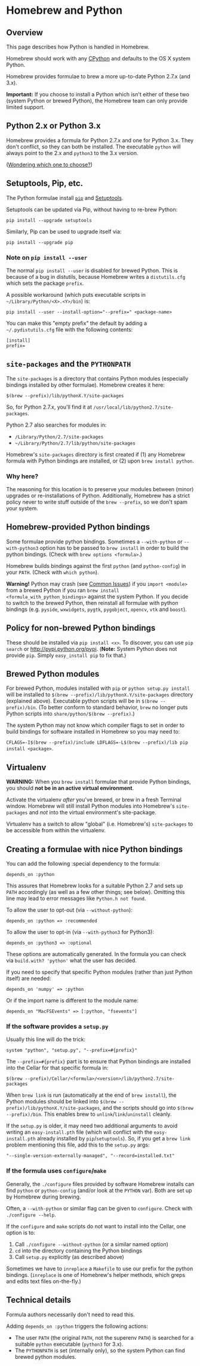 # Homebrew and Python
## Overview

This page describes how Python is handled in Homebrew.

Homebrew should work with any [CPython](http://stackoverflow.com/questions/2324208/is-there-any-difference-between-cpython-and-python) and defaults to the OS X system Python.

Homebrew provides formulae to brew a more up-to-date Python 2.7.x (and 3.x).

**Important:** If you choose to install a Python which isn't either of these two (system Python or brewed Python), the Homebrew team can only provide limited support.


## Python 2.x or Python 3.x

Homebrew provides a formula for Python 2.7.x and one for Python 3.x. They don't conflict, so they can both be installed. The executable `python` will always point to the 2.x and `python3` to the 3.x version.

([Wondering which one to choose?](http://wiki.python.org/moin/Python2orPython3))


## Setuptools, Pip, etc.

The Python formulae install [`pip`](http://www.pip-installer.org) and [Setuptools](https://pypi.python.org/pypi/setuptools).

Setuptools can be updated via Pip, without having to re-brew Python:

    pip install --upgrade setuptools

Similarly, Pip can be used to upgrade itself via:

    pip install --upgrade pip

### Note on `pip install --user`

The normal `pip install --user` is disabled for brewed Python. This is because of a bug in distutils, because Homebrew writes a `distutils.cfg` which sets the package `prefix`.

A possible workaround (which puts executable scripts in `~/Library/Python/<X>.<Y>/bin`) is:

    pip install --user --install-option="--prefix=" <package-name>

You can make this "empty prefix" the default by adding a `~/.pydistutils.cfg` file with the following contents:

    [install]
    prefix=

## `site-packages` and the `PYTHONPATH`

The `site-packages` is a directory that contains Python modules (especially bindings installed by other formulae). Homebrew creates it here:

    $(brew --prefix)/lib/pythonX.Y/site-packages

So, for Python 2.7.x, you'll find it at `/usr/local/lib/python2.7/site-packages`.

Python 2.7 also searches for modules in:

  - `/Library/Python/2.7/site-packages`
  - `~/Library/Python/2.7/lib/python/site-packages`

Homebrew's `site-packages` directory is first created if (1) any Homebrew formula with Python bindings are installed, or (2) upon `brew install python`.

### Why here?

The reasoning for this location is to preserve your modules between (minor) upgrades or re-installations of Python. Additionally, Homebrew has a strict policy never to write stuff outside of the `brew --prefix`, so we don't spam your system.

## Homebrew-provided Python bindings

Some formulae provide python bindings. Sometimes a `--with-python` or `--with-python3` option has to be passed to `brew install` in order to build the python bindings. (Check with `brew options <formula>`.)

Homebrew builds bindings against the first `python` (and `python-config`) in your `PATH`. (Check with `which python`).

**Warning!** Python may crash (see [Common Issues](Common-Issues.md)) if you `import <module>` from a brewed Python if you ran `brew install <formula_with_python_bindings>` against the system Python. If you decide to switch to the brewed Python, then reinstall all formulae with python bindings (e.g. `pyside`, `wxwidgets`, `pygtk`, `pygobject`, `opencv`, `vtk` and `boost`).

## Policy for non-brewed Python bindings

These should be installed via `pip install <x>`. To discover, you can use `pip search` or <http://pypi.python.org/pypi>. (**Note:** System Python does not provide `pip`. Simply `easy_install pip` to fix that.)


## Brewed Python modules

For brewed Python, modules installed with `pip` or `python setup.py install` will be installed to `$(brew --prefix)/lib/pythonX.Y/site-packages` directory (explained above). Executable python scripts will be in `$(brew --prefix)/bin`. (To better conform to standard behavior, `brew` no longer puts Python scripts into `share/python/$(brew --prefix)`.)

The system Python may not know which compiler flags to set in order to build bindings for software installed in Homebrew so you may need to:

`CFLAGS=-I$(brew --prefix)/include LDFLAGS=-L$(brew --prefix)/lib pip install <package>`.


## Virtualenv

**WARNING:** When you `brew install` formulae that provide Python bindings, you should **not be in an active virtual environment**.

Activate the virtualenv *after* you've brewed, or brew in a fresh Terminal window.
Homebrew will still install Python modules into Homebrew's `site-packages` and *not* into the virtual environment's site-package.

Virtualenv has a switch to allow "global" (i.e. Homebrew's) `site-packages` to be accessible from within the virtualenv.

## Creating a formulae with nice Python bindings

You can add the following :special dependency to the formula:

    depends_on :python

This assures that Homebrew looks for a suitable Python 2.7 and sets up `PATH` accordingly (as well as a few other things; see below). Omitting this line may lead to error messages like `Python.h not found`.

To allow the user to opt-out (via `--without-python`):

    depends_on :python => :recommended

To allow the user to opt-in (via `--with-python3` for Python3):

    depends_on :python3 => :optional

These options are automatically generated. In the formula you can check via `build.with? 'python'` what the user has decided.

If you need to specify that specific Python modules (rather than just Python itself) are needed:

    depends_on 'numpy' => :python

Or if the import name is different to the module name:

    depends_on "MacFSEvents" => [:python, "fsevents"]


### If the software provides a `setup.py`

Usually this line will do the trick:

    system "python", "setup.py", "--prefix=#{prefix}"

The `--prefix=#{prefix}` part is to ensure that Python bindings are installed into the Cellar for that specific formula in:

    $(brew --prefix)/Cellar/<formula>/<version>/lib/python2.7/site-packages

When `brew link` is run (automatically at the end of `brew install`), the Python modules should be linked into `$(brew --prefix)/lib/pythonX.Y/site-packages`, and the scripts should go into `$(brew --prefix)/bin`. This enables brew to `unlink`/`link`/`uninstall` cleanly.

If the `setup.py` is older, it may need two additional arguments to avoid writing an `easy-install.pth` file (which will conflict with the `easy-install.pth` already installed by `pip`/`setuptools`). So, if you get a `brew link` problem mentioning this file, add this to the `setup.py` args:

    "--single-version-externally-managed", "--record=installed.txt"

### If the formula uses `configure`/`make`

Generally, the `./configure` files provided by software Homebrew installs can find `python` or `python-config` (and/or look at the `PYTHON` var). Both are set up by Homebrew during brewing.

Often, a `--with-python` or similar flag can be given to `configure`. Check with `./configure --help`.

If the `configure` and `make` scripts do not want to install into the Cellar, one option is to:

1. Call `./configure --without-python` (or a similar named option)
1. `cd` into the directory containing the Python bindings
1. Call `setup.py` explicitly (as described above)

Sometimes we have to `inreplace` a `Makefile` to use our prefix for the python bindings. (`inreplace` is one of Homebrew's helper methods, which greps and edits text files on-the-fly.)

## Technical details

Formula authors necessarily don't need to read this.

Adding `depends_on :python` triggers the following actions:

- The user `PATH` (the original `PATH`, not the superenv `PATH`) is searched for a suitable `python` executable (`python3` for 3.x).
- The `PYTHONPATH` is set (internally only), so the system Python can find brewed python modules.
